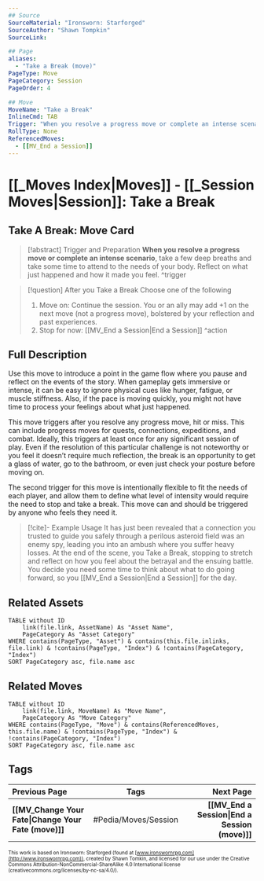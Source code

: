 ```yaml
---
## Source
SourceMaterial: "Ironsworn: Starforged"
SourceAuthor: "Shawn Tompkin"
SourceLink: 

## Page
aliases:
  - "Take a Break (move)"
PageType: Move
PageCategory: Session
PageOrder: 4

## Move
MoveName: "Take a Break"
InlineCmd: TAB
Trigger: "When you resolve a progress move or complete an intense scenario"
RollType: None
ReferencedMoves: 
  - [[MV_End a Session]]
---
```

# [[_Moves Index|Moves]] - [[_Session Moves|Session]]: Take a Break

## Take A Break: Move Card
>[!abstract]  Trigger and Preparation
>**When you resolve a progress move or complete an intense scenario**, take a few deep breaths and take some time to attend to the needs of your body. Reflect on what just happened and how it made you feel. ^trigger

> [!question] After you Take a Break
> Choose one of the following
>1. Move on: Continue the session. You or an ally may add +1 on the next move (not a progress move), bolstered by your reflection and past experiences.
>2. Stop for now: [[MV_End a Session|End a Session]] ^action

## Full Description
Use this move to introduce a point in the game flow where you pause and reflect on the events of the story. When gameplay gets immersive or intense, it can be easy to ignore physical cues like hunger, fatigue, or muscle stiffness. Also, if the pace is moving quickly, you might not have time to process your feelings about what just happened. 

This move triggers after you resolve any progress move, hit or miss. This can include progress moves for quests, connections, expeditions, and combat. Ideally, this triggers at least once for any significant session of play. Even if the resolution of this particular challenge is not noteworthy or you feel it doesn’t require much reflection, the break is an opportunity to get a glass of water, go to the bathroom, or even just check your posture before moving on. 

The second trigger for this move is intentionally flexible to fit the needs of each player, and allow them to define what level of intensity would require the need to stop and take a break. This move can and should be triggered by anyone who feels they need it. 


> [!cite]- Example Usage
> It has just been revealed that a connection you trusted to guide you safely through a perilous asteroid field was an enemy spy, leading you into an ambush where you suffer heavy losses. At the end of the scene, you Take a Break, stopping to stretch and reflect on how you feel about the betrayal and the ensuing battle. You decide you need some time to think about what to do going forward, so you [[MV_End a Session|End a Session]] for the day.

## Related Assets
```dataview
TABLE without ID
	link(file.link, AssetName) As "Asset Name",
	PageCategory As "Asset Category"
WHERE contains(PageType, "Asset") & contains(this.file.inlinks, file.link) & !contains(PageType, "Index") & !contains(PageCategory, "Index")
SORT PageCategory asc, file.name asc
```

## Related Moves
```dataview
TABLE without ID
	link(file.link, MoveName) As "Move Name",
	PageCategory As "Move Category"
WHERE contains(PageType, "Move") & contains(ReferencedMoves, this.file.name) & !contains(PageType, "Index") & !contains(PageCategory, "Index")
SORT PageCategory asc, file.name asc
```

## Tags
| Previous Page | Tags | Next Page |
|:--- |:---:| ---:|
| **[[MV_Change Your Fate\|Change Your Fate (move)]]** | #Pedia/Moves/Session | **[[MV_End a Session\|End a Session (move)]]** |

<font size=-2>This work is based on Ironsworn: Starforged (found at [www.ironswornrpg.com](http://www.ironswornrpg.com)), created by Shawn Tomkin, and licensed for our use under the Creative Commons Attribution-NonCommercial-ShareAlike 4.0 International license  (creativecommons.org/licenses/by-nc-sa/4.0/).</font>